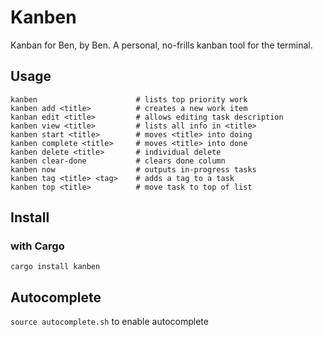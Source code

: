 # Kanben

Kanban for Ben, by Ben. A personal, no-frills kanban tool
for the terminal.


## Usage

```
kanben                      # lists top priority work
kanben add <title>          # creates a new work item
kanban edit <title>         # allows editing task description
kanben view <title>         # lists all info in <title>
kanben start <title>        # moves <title> into doing
kanben complete <title>     # moves <title> into done
kanben delete <title>       # individual delete
kanben clear-done           # clears done column
kanben now                  # outputs in-progress tasks
kanben tag <title> <tag>    # adds a tag to a task
kanben top <title>          # move task to top of list
```
## Install

### with Cargo

`cargo install kanben`

## Autocomplete
`source autocomplete.sh` to enable autocomplete

